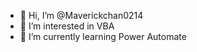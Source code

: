 - 👋 Hi, I’m @Maverickchan0214
- 👀 I’m interested in VBA
- 🌱 I’m currently learning Power Automate


<!---
Maverickchan0214/Maverickchan0214 is a ✨ special ✨ repository because its `README.md` (this file) appears on your GitHub profile.
You can click the Preview link to take a look at your changes.
--->
